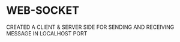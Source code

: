 # WEB-SOCKET
CREATED A CLIENT &amp; SERVER SIDE FOR SENDING AND RECEIVING MESSAGE IN LOCALHOST PORT
